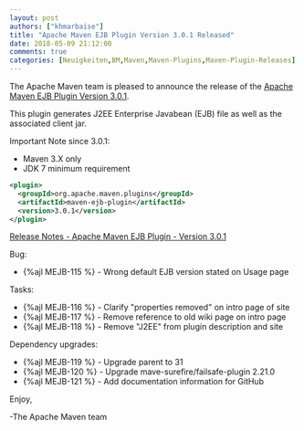 ```yaml
---
layout: post
authors: ["khmarbaise"]
title: "Apache Maven EJB Plugin Version 3.0.1 Released"
date: 2018-05-09 21:12:00
comments: true
categories: [Neuigkeiten,BM,Maven,Maven-Plugins,Maven-Plugin-Releases]
---
```

The Apache Maven team is pleased to announce the release of the 
[Apache Maven EJB Plugin Version 3.0.1](http://maven.apache.org/plugins/maven-ejb-plugin/).

This plugin generates J2EE Enterprise Javabean (EJB) file as well as the
associated client jar.

Important Note since 3.0.1:

 * Maven 3.X only
 * JDK 7 minimum requirement

``` xml
<plugin>
  <groupId>org.apache.maven.plugins</groupId>
  <artifactId>maven-ejb-plugin</artifactId>
  <version>3.0.1</version>
</plugin>
```

<!-- more -->

[Release Notes - Apache Maven EJB Plugin - Version 3.0.1](https://issues.apache.org/jira/secure/ReleaseNote.jspa?projectId=12317421&version=12334440)

Bug:

 * {%ajl MEJB-115 %} - Wrong default EJB version stated on Usage page

Tasks:

 * {%ajl MEJB-116 %} - Clarify "properties removed" on intro page of site
 * {%ajl MEJB-117 %} - Remove reference to old wiki page on intro page
 * {%ajl MEJB-118 %} - Remove "J2EE" from plugin description and site

Dependency upgrades:

 * {%ajl MEJB-119 %} - Upgrade parent to 31
 * {%ajl MEJB-120 %} - Upgrade mave-surefire/failsafe-plugin 2.21.0
 * {%ajl MEJB-121 %} - Add documentation information for GitHub


Enjoy,

-The Apache Maven team
